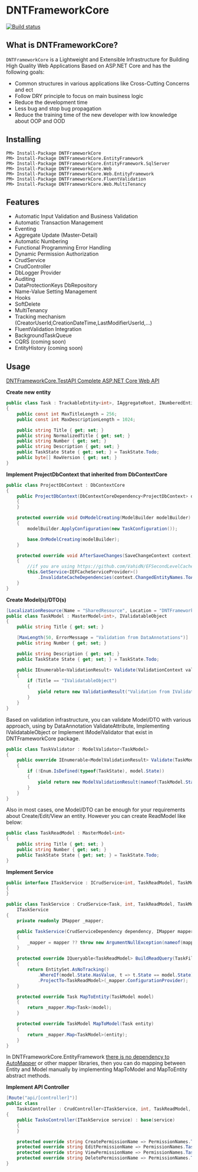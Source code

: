 # DNTFrameworkCore 
[![Build status](https://rabbal.visualstudio.com/DNTFrameworkCore/_apis/build/status/DNTFrameworkCore-Master-CI)](https://rabbal.visualstudio.com/DNTFrameworkCore/_build/latest?definitionId=3)

## What is DNTFrameworkCore?

`DNTFrameworkCore` is a Lightweight and 
Extensible Infrastructure for Building High Quality Web Applications Based on ASP.NET Core and has the following goals:
* Common structures in various applications like Cross-Cutting Concerns and ect
* Follow DRY principle to focus on main business logic
* Reduce the development time
* Less bug and stop bug propagation 
* Reduce the training time of the new developer with low knowledge about OOP and OOD
 
## Installing

```
PM> Install-Package DNTFrameworkCore
PM> Install-Package DNTFrameworkCore.EntityFramework
PM> Install-Package DNTFrameworkCore.EntityFramework.SqlServer
PM> Install-Package DNTFrameworkCore.Web
PM> Install-Package DNTFrameworkCore.Web.EntityFramework
PM> Install-Package DNTFrameworkCore.FluentValidation
PM> Install-Package DNTFrameworkCore.Web.MultiTenancy
```

## Features

* Automatic Input Validation and Business Validation
* Automatic Transaction Management
* Eventing 
* Aggregate Update (Master-Detail)
* Automatic Numbering
* Functional Programming Error Handling
* Dynamic Permission Authorization
* CrudService 
* CrudController
* DbLogger Provider
* Auditing
* DataProtectionKeys DbRepository 
* Name-Value Setting Management
* Hooks
* SoftDelete
* MultiTenancy
* Tracking mechanism (CreatorUserId,CreationDateTime,LastModifierUserId,...)
* FluentValidation Integration
* BackgroundTaskQueue
* CQRS (coming soon)
* EntityHistory (coming soon)

## Usage
[DNTFrameworkCore.TestAPI Complete ASP.NET Core Web API](https://github.com/rabbal/DNTFrameworkCore/tree/master/test/DNTFrameworkCore.TestAPI)

**Create new entity**
```c#
public class Task : TrackableEntity<int>, IAggregateRoot, INumberedEntity
{
    public const int MaxTitleLength = 256;
    public const int MaxDescriptionLength = 1024;

    public string Title { get; set; }
    public string NormalizedTitle { get; set; }
    public string Number { get; set; }
    public string Description { get; set; }
    public TaskState State { get; set; } = TaskState.Todo;
    public byte[] RowVersion { get; set; }
}
```

**Implement ProjectDbContext that inherited from DbContextCore**
```c#
public class ProjectDbContext : DbContextCore
{
    public ProjectDbContext(DbContextCoreDependency<ProjectDbContext> dependency) : base(dependency)
    {
    }

    protected override void OnModelCreating(ModelBuilder modelBuilder)
    {
        modelBuilder.ApplyConfiguration(new TaskConfiguration());

        base.OnModelCreating(modelBuilder);
    }

    protected override void AfterSaveChanges(SaveChangeContext context)
    {
        //if you are using https://github.com/VahidN/EFSecondLevelCache.Core as SecondLevelCache library
        this.GetService<IEFCacheServiceProvider>()
            .InvalidateCacheDependencies(context.ChangedEntityNames.ToArray());
    }
}
```
**Create Model(s)/DTO(s)**
```c#
[LocalizationResource(Name = "SharedResource", Location = "DNTFrameworkCore.TestAPI")]
public class TaskModel : MasterModel<int>, IValidatableObject
{
    public string Title { get; set; }

    [MaxLength(50, ErrorMessage = "Validation from DataAnnotations")]
    public string Number { get; set; }

    public string Description { get; set; }
    public TaskState State { get; set; } = TaskState.Todo;

    public IEnumerable<ValidationResult> Validate(ValidationContext validationContext)
    {
        if (Title == "IValidatableObject")
        {
            yield return new ValidationResult("Validation from IValidatableObject");
        }
    }
}
```
Based on validation infrastructure, you can validate Model/DTO with various approach, using by DataAnnotation ValidateAttribute, Implementing IValidatableObject or Implement IModelValidator<T> that exist in DNTFrameworkCore package.
```c#
public class TaskValidator : ModelValidator<TaskModel>
{
    public override IEnumerable<ModelValidationResult> Validate(TaskModel model)
    {
        if (!Enum.IsDefined(typeof(TaskState), model.State))
        {
            yield return new ModelValidationResult(nameof(TaskModel.State), "Validation from IModelValidator");
        }
    }
}
```

Also in most cases, one Model/DTO can be enough for your requirements about Create/Edit/View an entity. However you can create ReadModel like below:
```c#
public class TaskReadModel : MasterModel<int>
{
    public string Title { get; set; }
    public string Number { get; set; }
    public TaskState State { get; set; } = TaskState.Todo;
}
```
**Implement Service**
 
```c#
public interface ITaskService : ICrudService<int, TaskReadModel, TaskModel, TaskFilteredPagedQueryModel>
{
}

public class TaskService : CrudService<Task, int, TaskReadModel, TaskModel, TaskFilteredPagedQueryModel>,
    ITaskService
{
    private readonly IMapper _mapper;

    public TaskService(CrudServiceDependency dependency, IMapper mapper) : base(dependency)
    {
        _mapper = mapper ?? throw new ArgumentNullException(nameof(mapper));
    }

    protected override IQueryable<TaskReadModel> BuildReadQuery(TaskFilteredPagedQueryModel model)
    {
        return EntitySet.AsNoTracking()
            .WhereIf(model.State.HasValue, t => t.State == model.State)
        	.ProjectTo<TaskReadModel>(_mapper.ConfigurationProvider);
    }

    protected override Task MapToEntity(TaskModel model)
    {
        return _mapper.Map<Task>(model);
    }

    protected override TaskModel MapToModel(Task entity)
    {
        return _mapper.Map<TaskModel>(entity);
    }
}
```
In DNTFrameworkCore.EntityFramework [there is no dependency to AutoMapper](https://cezarypiatek.github.io/post/why-i-dont-use-automapper/) or other mapper libraries, then you can do mapping between Entity and Model manually by implementing MapToModel and MapToEntity abstract methods.

**Implement API Controller**
```c#
[Route("api/[controller]")]
public class
    TasksController : CrudController<ITaskService, int, TaskReadModel, TaskModel, TaskFilteredPagedQueryModel>
{
    public TasksController(ITaskService service) : base(service)
    {
    }

    protected override string CreatePermissionName => PermissionNames.Tasks_Create;
    protected override string EditPermissionName => PermissionNames.Tasks_Edit;
    protected override string ViewPermissionName => PermissionNames.Tasks_View;
    protected override string DeletePermissionName => PermissionNames.Tasks_Delete;
}
```

